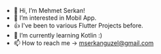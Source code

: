 - 👋 Hi, I’m Mehmet Serkan!
- 👀 I’m interested in Mobil App.
- :thumbsup: I've been to various Flutter Projects before.
- 🌱 I’m currently learning Kotlin :)
- 📫 How to reach me -> mserkanguzel@gmail.com

